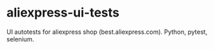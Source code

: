 # aliexpress-ui-testsUI autotests for aliexpress shop (best.aliexpress.com). Python, pytest, selenium.